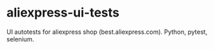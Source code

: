 # aliexpress-ui-testsUI autotests for aliexpress shop (best.aliexpress.com). Python, pytest, selenium.